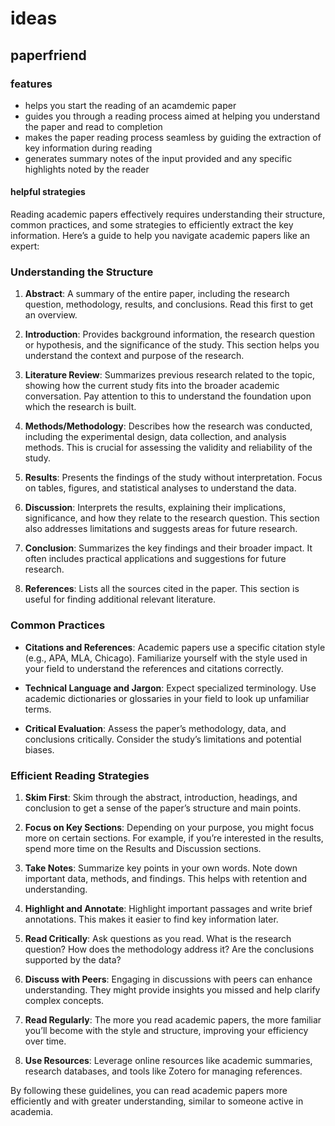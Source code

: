 # ideas

## paperfriend

### features

- helps you start the reading of an acamdemic paper
- guides you through a reading process aimed at helping you understand the paper and read to completion
- makes the paper reading process seamless by guiding the extraction of key information during reading
- generates summary notes of the input provided and any specific highlights noted by the reader

#### helpful strategies

Reading academic papers effectively requires understanding their structure, common practices, and some strategies to efficiently extract the key information. Here’s a guide to help you navigate academic papers like an expert:

### Understanding the Structure

1. **Abstract**: A summary of the entire paper, including the research question, methodology, results, and conclusions. Read this first to get an overview.

2. **Introduction**: Provides background information, the research question or hypothesis, and the significance of the study. This section helps you understand the context and purpose of the research.

3. **Literature Review**: Summarizes previous research related to the topic, showing how the current study fits into the broader academic conversation. Pay attention to this to understand the foundation upon which the research is built.

4. **Methods/Methodology**: Describes how the research was conducted, including the experimental design, data collection, and analysis methods. This is crucial for assessing the validity and reliability of the study.

5. **Results**: Presents the findings of the study without interpretation. Focus on tables, figures, and statistical analyses to understand the data.

6. **Discussion**: Interprets the results, explaining their implications, significance, and how they relate to the research question. This section also addresses limitations and suggests areas for future research.

7. **Conclusion**: Summarizes the key findings and their broader impact. It often includes practical applications and suggestions for future research.

8. **References**: Lists all the sources cited in the paper. This section is useful for finding additional relevant literature.

### Common Practices

- **Citations and References**: Academic papers use a specific citation style (e.g., APA, MLA, Chicago). Familiarize yourself with the style used in your field to understand the references and citations correctly.

- **Technical Language and Jargon**: Expect specialized terminology. Use academic dictionaries or glossaries in your field to look up unfamiliar terms.

- **Critical Evaluation**: Assess the paper’s methodology, data, and conclusions critically. Consider the study’s limitations and potential biases.

### Efficient Reading Strategies

1. **Skim First**: Skim through the abstract, introduction, headings, and conclusion to get a sense of the paper’s structure and main points.

2. **Focus on Key Sections**: Depending on your purpose, you might focus more on certain sections. For example, if you’re interested in the results, spend more time on the Results and Discussion sections.

3. **Take Notes**: Summarize key points in your own words. Note down important data, methods, and findings. This helps with retention and understanding.

4. **Highlight and Annotate**: Highlight important passages and write brief annotations. This makes it easier to find key information later.

5. **Read Critically**: Ask questions as you read. What is the research question? How does the methodology address it? Are the conclusions supported by the data?

6. **Discuss with Peers**: Engaging in discussions with peers can enhance understanding. They might provide insights you missed and help clarify complex concepts.

7. **Read Regularly**: The more you read academic papers, the more familiar you’ll become with the style and structure, improving your efficiency over time.

8. **Use Resources**: Leverage online resources like academic summaries, research databases, and tools like Zotero for managing references.

By following these guidelines, you can read academic papers more efficiently and with greater understanding, similar to someone active in academia.


